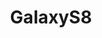 ---
title: GalaxyS8
crosslinks:
- GalaxyS7
- Android
- GooglePixel
- samsung
- galaxyphotography
- tasker
- androidthemes
- Galaxy_S8
- livven
- autotldr
- Nexus6P
- GearVR
- GalaxyNote8
- SamsungPay
- redditrequest
- iphone
- galaxynote4
- nexus5x
- android
- HailCorporate
---